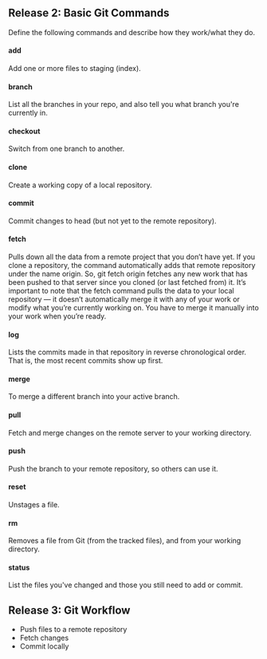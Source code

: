 ## Release 2: Basic Git Commands
Define the following commands and describe how they work/what they do.  


#### add
Add one or more files to staging (index).

#### branch
List all the branches in your repo, and also tell you what branch you're currently in.

#### checkout
Switch from one branch to another.

#### clone
Create a working copy of a local repository.

#### commit
Commit changes to head (but not yet to the remote repository).

#### fetch
Pulls down all the data from a remote project that you don’t have yet. If you clone a repository, the command automatically adds that remote repository under the name origin. So, git fetch origin fetches any new work that has been pushed to that server since you cloned (or last fetched from) it. It’s important to note that the fetch command pulls the data to your local repository — it doesn’t automatically merge it with any of your work or modify what you’re currently working on. You have to merge it manually into your work when you’re ready.

#### log
Lists the commits made in that repository in reverse chronological order. That is, the most recent commits show up first. 

#### merge
To merge a different branch into your active branch.

#### pull
Fetch and merge changes on the remote server to your working directory.

#### push
Push the branch to your remote repository, so others can use it.

#### reset
Unstages a file. 

#### rm
Removes a file from Git (from the tracked files), and from your working directory.

#### status
List the files you've changed and those you still need to add or commit.


## Release 3: Git Workflow

- Push files to a remote repository
- Fetch changes
- Commit locally